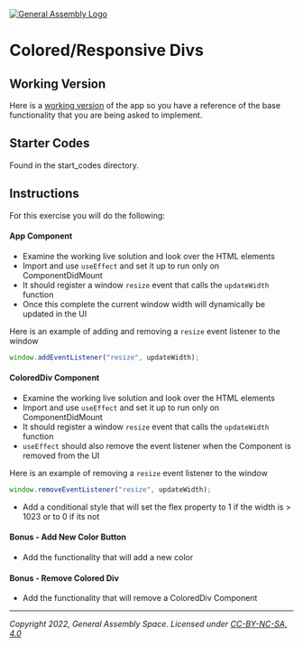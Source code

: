 [![General Assembly Logo](https://ga-dash.s3.amazonaws.com/production/assets/logo-9f88ae6c9c3871690e33280fcf557f33.png)](https://generalassemb.ly)

# Colored/Responsive Divs

## Working Version

Here is a [working version](https://3iej1.csb.app/) of the app so you have a reference of the base functionality that you are being asked to implement.

## Starter Codes

Found in the start_codes directory.

## Instructions

For this exercise you will do the following:

#### App Component

- Examine the working live solution and look over the HTML elements
- Import and use `useEffect` and set it up to run only on ComponentDidMount
- It should register a window `resize` event that calls the `updateWidth` function
- Once this complete the current window width will dynamically be updated in the UI

Here is an example of adding and removing a `resize` event listener to the window

```js
window.addEventListener("resize", updateWidth);
```

#### ColoredDiv Component

- Examine the working live solution and look over the HTML elements
- Import and use `useEffect` and set it up to run only on ComponentDidMount
- It should register a window `resize` event that calls the `updateWidth` function
- `useEffect` should also remove the event listener when the Component is removed from the UI

Here is an example of removing a `resize` event listener to the window

```js
window.removeEventListener("resize", updateWidth);
```

- Add a conditional style that will set the flex property to 1 if the width is > 1023 or to 0 if its not

#### Bonus - Add New Color Button

- Add the functionality that will add a new color

#### Bonus - Remove Colored Div

- Add the functionality that will remove a ColoredDiv Component

---

_Copyright 2022, General Assembly Space. Licensed under [CC-BY-NC-SA, 4.0](https://creativecommons.org/licenses/by-nc-sa/4.0/)_
